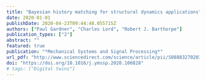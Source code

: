 ```yaml
---
title: "Bayesian history matching for structural dynamics applications"
date: 2020-01-01
publishDate: 2020-04-23T09:44:48.055715Z
authors: ["Paul Gardner", "Charles Lord", "Robert J. Barthorpe"]
publication_types: ["2"]
abstract: ""
featured: true
publication: "*Mechanical Systems and Signal Processing*"
url_pdf: "http://www.sciencedirect.com/science/article/pii/S0888327020302144"
doi: "https://doi.org/10.1016/j.ymssp.2020.106828"
# tags: ["Digital twins"]
---
```



